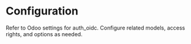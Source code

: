 # Configuration

Refer to Odoo settings for auth_oidc. Configure related models, access rights, and options as needed.
